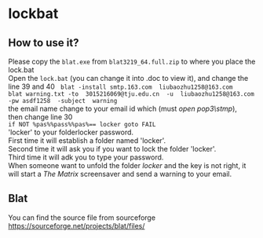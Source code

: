 # lockbat
## How to use it?
Please copy the `blat.exe` from `blat3219_64.full.zip` to where you place the lock.bat  
Open the `lock.bat` (you can change it into .doc to view it), and change the line 39 and 40   
    `blat -install smtp.163.com  liubaozhu1258@163.com`  
    `blat warning.txt -to  3015216069@tju.edu.cn  -u  liubaozhu1258@163.com  -pw asdf1258  -subject  warning`  
the email name change to your email id which  (must _open pop3\stmp_),  
then change line 30  
    `if NOT %pas%%pass%%pas%== locker goto FAIL`   
'locker' to your folderlocker password.  
First time it will establish a folder named 'locker'.  
Second time it will ask you if you want to lock the folder 'locker'.  
Third time it will adk you to type your password.  
When someone want to unfold the folder _locker_ and the key is not right, it will start a _The Matrix_ screensaver and send a warning to your email.
## Blat  
You can find the source file from sourceforge  
https://sourceforge.net/projects/blat/files/

